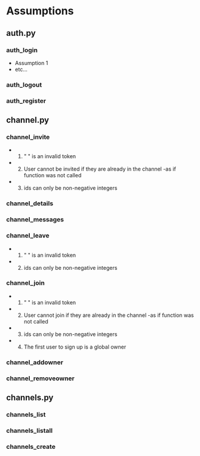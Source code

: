 # Assumptions

## auth.py

### auth_login
- Assumption 1
- etc...

### auth_logout

### auth_register


## channel.py

### channel_invite
- 1. " " is an invalid token
- 2. User cannot be invited if they are already in the channel -as if function was not called
- 3. ids can only be non-negative integers

### channel_details

### channel_messages

### channel_leave
- 1. " " is an invalid token
- 2. ids can only be non-negative integers

### channel_join
- 1. " " is an invalid token
- 2. User cannot join if they are already in the channel -as if function was not called
- 3. ids can only be non-negative integers
- 4. The first user to sign up is a global owner

### channel_addowner

### channel_removeowner


## channels.py

### channels_list

### channels_listall

### channels_create
